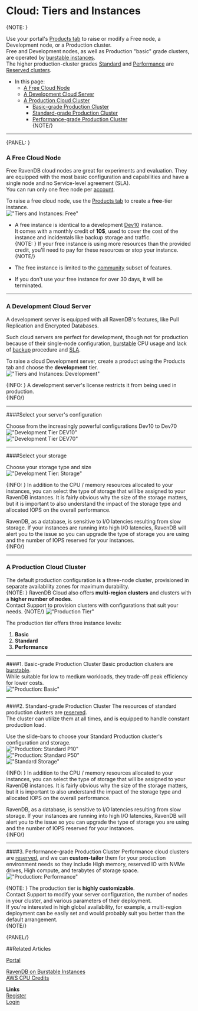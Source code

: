 # Cloud: Tiers and Instances

{NOTE: }

Use your portal's [Products tab](../cloud/portal/cloud-portal-products-tab) to raise or modify 
a Free node, a Development node, or a Production cluster.  
Free and Development nodes, as well as Production "basic" grade clusters, are operated by 
[burstable instances](../cloud/cloud-overview#burstable-vs.-reserved-clusters).  
The higher production-cluster grades [Standard](../cloud/cloud-instances#standard-grade-production-cluster) 
and [Performance](../cloud/cloud-instances#performance-grade-production-cluster) are 
[Reserved clusters](../cloud/cloud-overview#burstable-vs.-reserved-clusters).  

* In this page:  
    * [A Free Cloud Node](../cloud/cloud-instances#a-free-cloud-node)  
    * [A Development Cloud Server](../cloud/cloud-instances#a-development-cloud-server)  
    * [A Production Cloud Cluster](../cloud/cloud-instances#a-production-cloud-cluster)  
       - [Basic-grade Production Cluster](../cloud/cloud-instances#basic-grade-production-cluster)  
       - [Standard-grade Production Cluster](../cloud/cloud-instances#standard-grade-production-cluster)  
       - [Performance-grade Production Cluster](../cloud/cloud-instances#performance-grade-production-cluster)  
{NOTE/}

---

{PANEL: }

### A Free Cloud Node  

Free RavenDB cloud nodes are great for experiments and evaluation. They are equipped with the 
most basic configuration and capabilities and have a single node and no Service-level agreement (SLA).  
You can run only one free node per [account](../cloud/cloud-overview#your-account).  

To raise a free cloud node, use the [Products tab](../cloud/portal/cloud-portal-products-tab) 
to create a **free**-tier instance.  
!["Tiers and Instances: Free"](images\tiers-and-instances-001-free.png "Tiers and Instances: Free")  

* A free instance is identical to a development [Dev10](../cloud/cloud-instances#a-development-cloud-server) instance.  
  It comes with a monthly credit of **10$**, used to cover the cost of the instance and incidentals like backup storage 
  and traffic.  
  {NOTE: }
  If your free instance is using more resources than the provided credit, you'll need to pay for these resources or stop your instance. 
  {NOTE/}

* The free instance is limited to the [community](https://ravendb.net/buy) subset of features.  

* If you don't use your free instance for over 30 days, it will be terminated.  

---

### A Development Cloud Server  

A development server is equipped with all RavenDB's features, like Pull Replication and Encrypted Databases.  

Such cloud servers are perfect for development, though not for production because of their single-node configuration, 
[burstable](../cloud/cloud-overview#burstable-instances) CPU usage and lack of 
[backup](../cloud/cloud-backup-and-restore#cloud-backup) procedure and [SLA](../cloud/portal/cloud-portal-support-tab#support-entitlement).  

To raise a cloud Development server, create a product using the Products tab and choose the **development** tier.  
!["Tiers and Instances: Development"](images\tiers-and-instances-002-development.png "Tiers and Instances: Development")  
  

{INFO: }
A development server's license restricts it from being used in production.  
{INFO/}

---
  
####Select your server's configuration  
  
Choose from the increasingly powerful configurations Dev10 to Dev70  
!["Development Tier DEV10"](images\tiers-and-instances-0021-development-dev10.png "Development Tier DEV10")  
!["Development Tier DEV70"](images\tiers-and-instances-0022-development-dev70.png "Development Tier DEV70")  

---

####Select your storage  

Choose your storage type and size  
!["Development Tier: Storage"](images\tiers-and-instances-0023-development-storage.png "Development Tier: Storage")  

{INFO: }
In addition to the CPU / memory resources allocated to your instances, you can select the type of storage that will 
be assigned to your RavenDB instances. It is fairly obvious why the size of the storage matters, but it is important 
to also understand the impact of the storage type and allocated IOPS on the overall performance.  

RavenDB, as a database, is sensitive to I/O latencies resulting from slow storage. If your instances are running into 
high I/O latencies, RavenDB will alert you to the issue so you can upgrade the type of storage you are using and the 
number of IOPS reserved for your instances.  
{INFO/}

---

### A Production Cloud Cluster  

The default production configuration is a three-node cluster, provisioned in separate 
availability zones for maximum durability.  
{NOTE: }
RavenDB Cloud also offers **multi-region clusters** and clusters with a **higher number of nodes**.  
Contact Support to provision clusters with configurations that suit your needs.
{NOTE/}
!["Production Tier"](images\tiers-and-instances-003-production.png "Production Tier")  

The production tier offers three instance levels:  
1. **Basic**  
2. **Standard**  
3. **Performance**  
  
---
  
####1. Basic-grade Production Cluster
Basic production clusters are [burstable](../cloud/cloud-overview#burstable-instances).  
While suitable for low to medium workloads, they trade-off peak efficiency for lower costs.  
!["Production: Basic"](images\tiers-and-instances-0031-production-basic.png "Production: Basic")  

---

####2. Standard-grade Production Cluster
The resources of standard production clusters are [reserved](../cloud/cloud-overview#reserved-clusters).  
The cluster can utilize them at all times, and is equipped to handle constant production load.  

Use the slide-bars to choose your Standard Production cluster's configuration and storage.  
!["Production: Standard P10"](images\tiers-and-instances-0032-production-standard-P10.png "Production: Standard P10")  
!["Production: Standard P50"](images\tiers-and-instances-0033-production-standard-P50.png "Production: Standard P50")  
!["Standard Storage"](images\tiers-and-instances-0034-production-standard-storage.png "Standard Storage")  

{INFO: }
In addition to the CPU / memory resources allocated to your instances, you can select the type of storage that will 
be assigned to your RavenDB instances. It is fairly obvious why the size of the storage matters, but it is important 
to also understand the impact of the storage type and allocated IOPS on the overall performance.  

RavenDB, as a database, is sensitive to I/O latencies resulting from slow storage. If your instances are running into 
high I/O latencies, RavenDB will alert you to the issue so you can upgrade the type of storage you are using and the 
number of IOPS reserved for your instances.  
{INFO/}

---

####3. Performance-grade Production Cluster
Performance cloud clusters are [reserved](../cloud/cloud-overview#reserved-clusters), and we can 
**custom-tailor** them for your production environment needs so they include High memory, reserved IO with NVMe drives, 
High compute, and terabytes of storage space.  
!["Production: Performance"](images\tiers-and-instances-0034-production-performance.png "Production: Performance")  

{NOTE: }
The production tier is **highly customizable**.  
Contact Support to modify your server configuration, the number of nodes in your cluster, 
and various parameters of their deployment.  
If you're interested in high global availability, for example, a multi-region deployment 
can be easily set and would probably suit you better than the default arrangement.  
{NOTE/}

{PANEL/}


##Related Articles
  
[Portal](../cloud/portal/cloud-portal)  
  
[RavenDB on Burstable Instances](https://ayende.com/blog/187681-B/running-ravendb-on-burstable-cloud-instances)  
[AWS CPU Credits](https://docs.aws.amazon.com/AWSEC2/latest/UserGuide/burstable-credits-baseline-concepts.html)  

**Links**  
[Register]( https://cloud.ravendb.net/user/register)  
[Login]( https://cloud.ravendb.net/user/login)  
